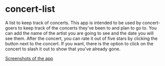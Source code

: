 # concert-list
A list to keep track of concerts.
This app is intended to be used by concert-goers to keep track of the concerts they've been to and plan to go to.
You can add the name of the artist you are going to see and the date you will see them. 
After the concert, you can rate it out of five stars by clicking the button next to the concert.
If you want, there is the option to click on the concert to slash it out to show that you've already gone.

[Screenshots of the app](/screenshots)
